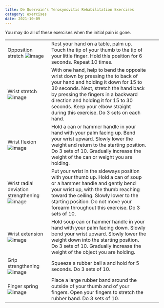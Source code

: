```yaml
---
title: De Quervain's Tenosynovitis Rehabilitation Exercises
category: exercises
date: 2021-10-09
---
```




You may do all of these exercises when the initial pain is gone.

| |  |  |  |
| -- | -- | ------------- | -- |
| Opposition stretch ![image](/images/exercises/wrist-01.jpg) | Rest your hand on a table, palm up. Touch the tip of your thumb to the tip of your little finger. Hold this position for 6 seconds. Repeat 10 times. |
| Wrist stretch ![image](/images/exercises/wrist-02.jpg) | With one hand, help to bend the opposite wrist down by pressing the to back of your hand and holding it down for 15 to 30 seconds. Next, stretch the hand back by pressing the fingers in a backward direction and holding it for 15 to 30 seconds. Keep your elbow straight during this exercise. Do 3 sets on each hand. |
| Wrist flexion ![image](/images/exercises/wrist-03.jpg) | Hold a can or hammer handle in your hand with your palm facing up. Bend your wrist upward. Slowly lower the weight and return to the starting position. Do 3 sets of 10. Gradually increase the weight of the can or weight you are holding. |
| Wrist radial deviation strengthening ![image](/images/exercises/wrist-04.jpg) | Put your wrist in the sideways position with your thumb up. Hold a can of soup or a hammer handle and gently bend your wrist up, with the thumb reaching toward the ceiling. Slowly lower to the starting position. Do not move your forearm throughout this exercise. Do 3 sets of 10. |
| Wrist extension ![image](/images/exercises/wrist-05.jpg) | Hold soup can or hammer handle in your hand with your palm facing down. Slowly bend your wrist upward. Slowly lower the weight down into the starting position. Do 3 sets of 10. Gradually increase the weight of the object you are holding. |
| Grip strengthening ![image](/images/exercises/wrist-06.jpg) | Squeeze a rubber ball a and hold for 5 seconds. Do 3 sets of 10. |
| Finger spring ![image](/images/exercises/wrist-07.jpg) | Place a large rubber band around the outside of your thumb and of your fingers. Open your fingers to stretch the rubber band. Do 3 sets of 10. |
